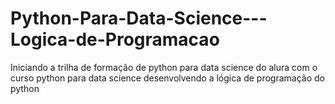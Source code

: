 # Python-Para-Data-Science---Logica-de-Programacao
Iniciando a trilha de formação de python para data science do alura com o curso python para data science desenvolvendo a lógica de programação do python
